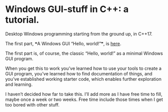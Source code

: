 # Windows GUI-stuff in C++: a tutorial.

Desktop Windows programming starting from the ground up, in C++17.

The first part, ❝A Windows GUI “Hello, world!”❞, is [here](docs/part-01.md).
<!---
 and the contents listing is [here](tutorial/contents.md).
 --->

The first part is, of course, the classic “Hello, world!” as a minimal Windows GUI program.

When you get this to work you’ve learned how to use your tools to create a GUI program, you’ve learned how to find documentation of things, and you’ve established working starter code, which enables further exploration and learning.

I haven’t decided how far to take this. I’ll add more as I have free time to fill, maybe once a week or two weeks. Free time include those times when I get too bored with other stuff.

